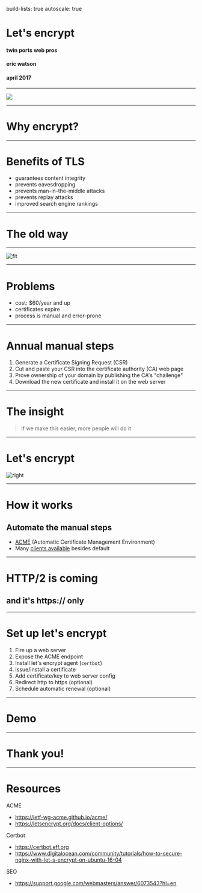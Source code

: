 build-lists: true
autoscale: true

# Let's encrypt

#### twin ports web pros
#### eric watson
#### april 2017

---

![](media/encrypt-all-the-things.jpg)

---

# Why encrypt?

---

# Benefits of TLS

- guarantees content integrity
- prevents eavesdropping
- prevents man-in-the-middle attacks
- prevents replay attacks
- improved search engine rankings

---

# The old way

---

![fit](media/godaddy.png)

---

# Problems

- cost: $60/year and up
- certificates expire
- process is manual and error-prone

---

# Annual manual steps

1. Generate a Certificate Signing Request (CSR)
2. Cut and paste your CSR into the certificate authority (CA) web page
3. Prove ownership of your domain by publishing the CA's "challenge"
4. Download the new certificate and install it on the web server

---

# The insight

> If we make this easier, more people will do it

---

# Let's encrypt

![right](media/letsencrypt-sponsors.png)

---

# How it works

## Automate the manual steps

- [ACME](https://ietf-wg-acme.github.io/acme/) (Automatic Certificate Management Environment)
- Many [clients available](https://letsencrypt.org/docs/client-options/) besides default

---

# HTTP/2 is coming

## and it's https:// only

---

# Set up let's encrypt

1. Fire up a web server
2. Expose the ACME endpoint
3. Install let's encrypt agent (`certbot`)
4. Issue/install a certificate
5. Add certificate/key to web server config
6. Redirect http to https (optional)
7. Schedule automatic renewal (optional)

---

# Demo

---

# Thank you!

---

# Resources

ACME

- https://ietf-wg-acme.github.io/acme/
- https://letsencrypt.org/docs/client-options/

Certbot

- https://certbot.eff.org
- https://www.digitalocean.com/community/tutorials/how-to-secure-nginx-with-let-s-encrypt-on-ubuntu-16-04

SEO

- https://support.google.com/webmasters/answer/6073543?hl=en


